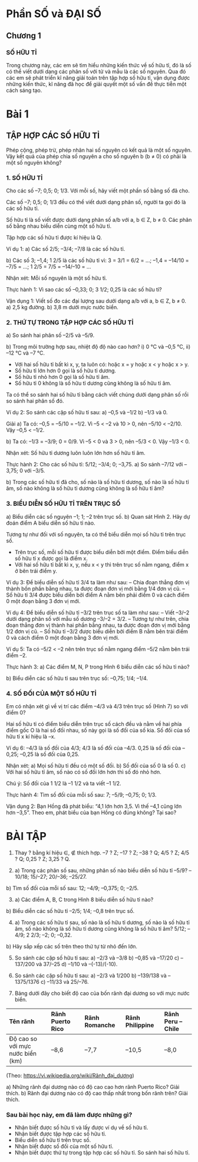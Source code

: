 # Phần SỐ và ĐẠI SỐ
## Chương 1
### SỐ HỮU TỈ

Trong chương này, các em sẽ tìm hiểu những kiến thức về số hữu tỉ, đó là số có thể viết dưới dạng các phân số với tử và mẫu là các số nguyên. Qua đó các em sẽ phát triển kĩ năng giải toán trên tập hợp số hữu tỉ, vận dụng được những kiến thức, kĩ năng đã học để giải quyết một số vấn đề thực tiễn một cách sáng tạo.

# Bài 1
## TẬP HỢP CÁC SỐ HỮU TỈ

Phép cộng, phép trừ, phép nhân hai số nguyên có kết quả là một số nguyên. Vậy kết quả của phép chia số nguyên a cho số nguyên b (b ≠ 0) có phải là một số nguyên không?

### 1. SỐ HỮU TỈ

Cho các số –7; 0,5; 0; 1/3. Với mỗi số, hãy viết một phần số bằng số đã cho.

Các số –7; 0,5; 0; 1/3 đều có thể viết dưới dạng phân số, người ta gọi đó là các số hữu tỉ.

Số hữu tỉ là số viết được dưới dạng phân số a/b với a, b ∈ Z, b ≠ 0.
Các phân số bằng nhau biểu diễn cùng một số hữu tỉ.

Tập hợp các số hữu tỉ được kí hiệu là Q.

Ví dụ 1:
a) Các số 2/5; –3/4; –7/8 là các số hữu tỉ.

b) Các số 3; –1,4; 1 2/5 là các số hữu tỉ vì:
3 = 3/1 = 6/2 = ...; –1,4 = –14/10 = –7/5 = ...; 1 2/5 = 7/5 = –14/–10 = ...

Nhận xét: Mỗi số nguyên là một số hữu tỉ.

Thực hành 1: Vì sao các số –0,33; 0; 3 1/2; 0,25 là các số hữu tỉ?

Vận dụng 1: Viết số đo các đại lượng sau dưới dạng a/b với a, b ∈ Z, b ≠ 0.
a) 2,5 kg đường.
b) 3,8 m dưới mực nước biển.

### 2. THỨ TỰ TRONG TẬP HỢP CÁC SỐ HỮU TỈ

a) So sánh hai phân số –2/5 và –5/9.

b) Trong môi trường hợp sau, nhiệt độ độ nào cao hơn?
i) 0 °C và –0,5 °C, ii) –12 °C và –7 °C.

- Với hai số hữu tỉ bất kì x, y, ta luôn có: hoặc x = y hoặc x < y hoặc x > y.
- Số hữu tỉ lớn hơn 0 gọi là số hữu tỉ dương.
- Số hữu tỉ nhỏ hơn 0 gọi là số hữu tỉ âm.
- Số hữu tỉ 0 không là số hữu tỉ dương cũng không là số hữu tỉ âm.

Ta có thể so sánh hai số hữu tỉ bằng cách viết chúng dưới dạng phân số rồi so sánh hai phân số đó.

Ví dụ 2: So sánh các cặp số hữu tỉ sau:
a) –0,5 và –1/2
b) –1/3 và 0.

Giải
a) Ta có: –0,5 = –5/10 = –1/2. Vì –5 < –2 và 10 > 0, nên –5/10 < –2/10. Vậy –0,5 < –1/2.

b) Ta có: –1/3 = –3/9; 0 = 0/9. Vì –5 < 0 và 3 > 0, nên –5/3 < 0. Vậy –1/3 < 0.

Nhận xét: Số hữu tỉ dương luôn luôn lớn hơn số hữu tỉ âm.

Thực hành 2: Cho các số hữu tỉ: 5/12; –3/4; 0; –3,75.
a) So sánh –7/12 với –3,75; 0 với –3/5.

b) Trong các số hữu tỉ đã cho, số nào là số hữu tỉ dương, số nào là số hữu tỉ âm, số nào không là số hữu tỉ dương cũng không là số hữu tỉ âm?

### 3. BIỂU DIỄN SỐ HỮU TỈ TRÊN TRỤC SỐ

a) Biểu diễn các số nguyên –1; 1; –2 trên trục số.
b) Quan sát Hình 2. Hãy dự đoán điểm A biểu diễn số hữu tỉ nào.

Tương tự như đối với số nguyên, ta có thể biểu diễn mọi số hữu tỉ trên trục số.

- Trên trục số, mỗi số hữu tỉ được biểu diễn bởi một điểm. Điểm biểu diễn số hữu tỉ x được gọi là điểm x.
- Với hai số hữu tỉ bất kì x, y, nếu x < y thì trên trục số nằm ngang, điểm x ở bên trái điểm y.

Ví dụ 3: Để biểu diễn số hữu tỉ 3/4 ta làm như sau:
– Chia đoạn thẳng đơn vị thành bốn phần bằng nhau, ta được đoạn đơn vị mới bằng 1/4 đơn vị cũ.
– Số hữu tỉ 3/4 được biểu diễn bởi điểm A nằm bên phải điểm 0 và cách điểm 0 một đoạn bằng 3 đơn vị mới.

Ví dụ 4: Để biểu diễn số hữu tỉ –3/2 trên trục số ta làm như sau:
– Viết –3/–2 dưới dạng phân số với mẫu số dương –3/–2 = 3/2.
– Tương tự như trên, chia đoạn thẳng đơn vị thành hai phần bằng nhau, ta được đoạn đơn vị mới bằng 1/2 đơn vị cũ.
– Số hữu tỉ –3/2 được biểu diễn bởi điểm B nằm bên trái điểm 0 và cách điểm 0 một đoạn bằng 3 đơn vị mới.

Ví dụ 5: Ta có –5/2 < –2 nên trên trục số nằm ngang điểm –5/2 nằm bên trái điểm –2.

Thực hành 3: a) Các điểm M, N, P trong Hình 6 biểu diễn các số hữu tỉ nào?

b) Biểu diễn các số hữu tỉ sau trên trục số: –0,75; 1/4; –1/4.

### 4. SỐ ĐỐI CỦA MỘT SỐ HỮU TỈ

Em có nhận xét gì về vị trí các điểm –4/3 và 4/3 trên trục số (Hình 7) so với điểm 0?

Hai số hữu tỉ có điểm biểu diễn trên trục số cách đều và nằm về hai phía điểm gốc O là hai số đối nhau, số này gọi là số đối của số kia.
Số đối của số hữu tỉ x kí hiệu là –x.

Ví dụ 6: –4/3 là số đối của 4/3; 4/3 là số đối của –4/3.
0,25 là số đối của –0,25; –0,25 là số đối của 0,25.

Nhận xét:
a) Mọi số hữu tỉ đều có một số đối.
b) Số đối của số 0 là số 0.
c) Với hai số hữu tỉ âm, số nào có số đối lớn hơn thì số đó nhỏ hơn.

Chú ý: Số đối của 1 1/2 là –1 1/2 và ta viết –1 1/2.

Thực hành 4: Tìm số đối của mỗi số sau: 7; –5/9; –0,75; 0; 1/3.

Vận dụng 2: Bạn Hồng đã phát biểu: “4,1 lớn hơn 3,5. Vì thế –4,1 cũng lớn hơn –3,5”. Theo em, phát biểu của bạn Hồng có đúng không? Tại sao?

# BÀI TẬP

1.  Thay ? bằng kí hiệu ∈, ∉ thích hợp.
    –7 ? Z; –17 ? Z; –38 ? Q;
    4/5 ? Z; 4/5 ? Q; 0,25 ? Z; 3,25 ? Q.

2.  a) Trong các phân số sau, những phân số nào biểu diễn số hữu tỉ –5/9?
    –10/18; 15/–27; 20/–36; –25/27.

b) Tìm số đối của mỗi số sau: 12; –4/9; –0,375; 0; –2/5.

3.  a) Các điểm A, B, C trong Hình 8 biểu diễn số hữu tỉ nào?

b) Biểu diễn các số hữu tỉ –2/5; 1/4; –0,8 trên trục số.

4.  a) Trong các số hữu tỉ sau, số nào là số hữu tỉ dương, số nào là số hữu tỉ âm, số nào không là số hữu tỉ dương cũng không là số hữu tỉ âm?
    5/12; –4/9; 2 2/3; –2; 0; –0,32.

b) Hãy sắp xếp các số trên theo thứ tự từ nhỏ đến lớn.

5.  So sánh các cặp số hữu tỉ sau:
    a) –2/3 và –3/8
    b) –0,85 và –17/20
    c) –137/200 và 37/–25
    d) –1/10 và –(-13)/(-10).

6.  So sánh các cặp số hữu tỉ sau:
    a) –2/3 và 1/200
    b) –139/138 và –1375/1376
    c) –11/33 và 25/–76.

7.  Bảng dưới đây cho biết độ cao của bốn rãnh đại dương so với mực nước biển.

| Tên rãnh       | Rãnh Puerto Rico | Rãnh Romanche | Rãnh Philippine | Rãnh Peru – Chile |
| :------------- | :--------------- | :------------ | :-------------- | :---------------- |
| Độ cao so với mực nước biển (km) | –8,6             | –7,7          | –10,5           | –8,0              |

(Theo: https://vi.wikipedia.org/wiki/Rãnh_đại_dương)

a) Những rãnh đại dương nào có độ cao cao hơn rãnh Puerto Rico? Giải thích.
b) Rãnh đại dương nào có độ cao thấp nhất trong bốn rãnh trên? Giải thích.

### Sau bài học này, em đã làm được những gì?

- Nhận biết được số hữu tỉ và lấy được ví dụ về số hữu tỉ.
- Nhận biết được tập hợp các số hữu tỉ.
- Biểu diễn số hữu tỉ trên trục số.
- Nhận biết được số đối của một số hữu tỉ.
- Nhận biết được thứ tự trong tập hợp các số hữu tỉ. So sánh hai số hữu tỉ.
